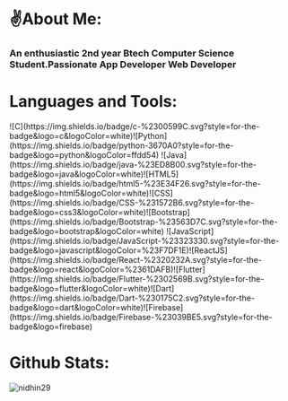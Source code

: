 <h1>✌️About Me:</h1>
<h3>An enthusiastic 2nd year Btech Computer Science Student.Passionate App Developer Web Developer</h3>
<h1 align="left">Languages and Tools:</h1>
![C](https://img.shields.io/badge/c-%2300599C.svg?style=for-the-badge&logo=c&logoColor=white)![Python](https://img.shields.io/badge/python-3670A0?style=for-the-badge&logo=python&logoColor=ffdd54) ![Java](https://img.shields.io/badge/java-%23ED8B00.svg?style=for-the-badge&logo=java&logoColor=white)![HTML5](https://img.shields.io/badge/html5-%23E34F26.svg?style=for-the-badge&logo=html5&logoColor=white)![CSS](https://img.shields.io/badge/CSS-%231572B6.svg?style=for-the-badge&logo=css3&logoColor=white)![Bootstrap](https://img.shields.io/badge/Bootstrap-%23563D7C.svg?style=for-the-badge&logo=bootstrap&logoColor=white)
![JavaScript](https://img.shields.io/badge/JavaScript-%23323330.svg?style=for-the-badge&logo=javascript&logoColor=%23F7DF1E)![ReactJS](https://img.shields.io/badge/React-%2320232A.svg?style=for-the-badge&logo=react&logoColor=%2361DAFB)![Flutter](https://img.shields.io/badge/Flutter-%2302569B.svg?style=for-the-badge&logo=flutter&logoColor=white)![Dart](https://img.shields.io/badge/Dart-%230175C2.svg?style=for-the-badge&logo=dart&logoColor=white)![Firebase](https://img.shields.io/badge/Firebase-%23039BE5.svg?style=for-the-badge&logo=firebase)
<h1>Github Stats:</h1>
<p><img align="center" src="https://github-readme-streak-stats.herokuapp.com/?user=nidhin29&" alt="nidhin29" /></p>
